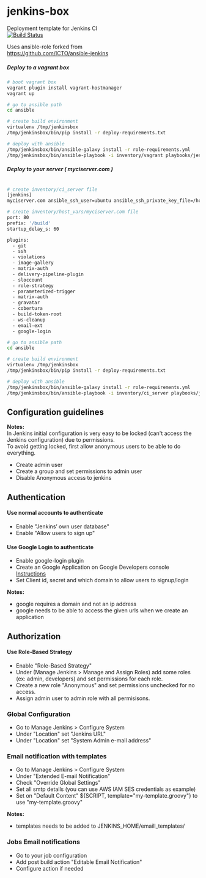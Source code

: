 jenkins-box 
===========
Deployment template for Jenkins CI  
[![Build Status](https://travis-ci.org/salvadormrf/jenkins-box.svg?branch=master)](https://travis-ci.org/salvadormrf/jenkins-box)

Uses ansible-role forked from  
https://github.com/ICTO/ansible-jenkins  

##### Deploy to a vagrant box

```bash
# boot vagrant box
vagrant plugin install vagrant-hostmanager
vagrant up

# go to ansible path
cd ansible

# create build environment
virtualenv /tmp/jenkinsbox
/tmp/jenkinsbox/bin/pip install -r deploy-requirements.txt

# deploy with ansible
/tmp/jenkinsbox/bin/ansible-galaxy install -r role-requirements.yml
/tmp/jenkinsbox/bin/ansible-playbook -i inventory/vagrant playbooks/jenkins.yml -vvvv
```


##### Deploy to your server ( myciserver.com )
```bash

# create inventory/ci_server file
[jenkins]
myciserver.com ansible_ssh_user=ubuntu ansible_ssh_private_key_file=/home/me/key.pem

# create inventory/host_vars/myciserver.com file
port: 80
prefix: '/build'
startup_delay_s: 60

plugins:
  - git
  - ssh
  - violations
  - image-gallery
  - matrix-auth
  - delivery-pipeline-plugin
  - sloccount
  - role-strategy
  - parameterized-trigger
  - matrix-auth
  - gravatar
  - cobertura
  - build-token-root
  - ws-cleanup
  - email-ext
  - google-login

# go to ansible path
cd ansible

# create build environment
virtualenv /tmp/jenkinsbox
/tmp/jenkinsbox/bin/pip install -r deploy-requirements.txt

# deploy with ansible
/tmp/jenkinsbox/bin/ansible-galaxy install -r role-requirements.yml
/tmp/jenkinsbox/bin/ansible-playbook -i inventory/ci_server playbooks/jenkins.yml -vvvv
```


## Configuration guidelines
**Notes:**   
In Jenkins initial configuration is very easy to be locked (can't access the Jenkins configuration) due to permissions.  
To avoid getting locked, first allow anonymous users to be able to do everything.
- Create admin user
- Create a group and set permissions to admin user
- Disable Anonymous access to jenkins

## Authentication
#### Use normal accounts to authenticate
- Enable "Jenkins’ own user database"
- Enable "Allow users to sign up"

#### Use Google Login to authenticate
- Enable google-login plugin
- Create an Google Application on Google Developers console [Instructions](https://wiki.jenkins-ci.org/display/JENKINS/Google+Login+Plugin)
- Set Client id, secret and which domain to allow users to signup/login
 
**Notes:** 
- google requires a domain and not an ip address  
- google needs to be able to access the given urls when we create an application  


## Authorization
#### Use Role-Based Strategy
- Enable "Role-Based Strategy"
- Under (Manage Jenkins > Manage and Assign Roles) add some roles (ex: admin, developers) and set permissions for each role.
- Create a new role "Anonymous" and set permissions unchecked for no access.
- Assign admin user to admin role with all permisisons.


### Global Configuration
- Go to Manage Jenkins > Configure System
- Under "Location" set "Jenkins URL"
- Under "Location" set "System Admin e-mail address"

### Email notification with templates
- Go to Manage Jenkins > Configure System
- Under "Extended E-mail Notification"
- Check "Override Global Settings"
- Set all smtp details (you can use AWS IAM SES credentials as example)
- Set on "Default Content" ${SCRIPT, template="my-template.groovy"} to use "my-template.groovy"


**Notes:** 
- templates needs to be added to JENKINS_HOME/emaill_templates/


### Jobs Email notifications
- Go to your job configuration
- Add post build action "Editable Email Notification"
- Configure action if needed
